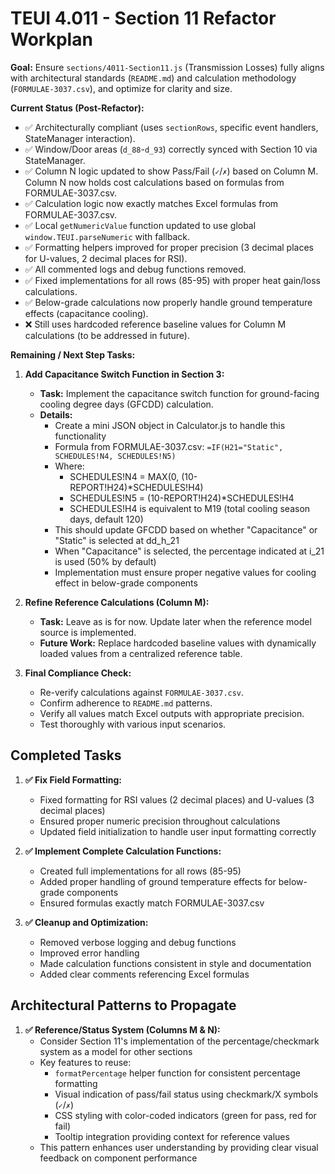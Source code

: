 # TEUI 4.011 - Section 11 Refactor Workplan

**Goal:** Ensure `sections/4011-Section11.js` (Transmission Losses) fully aligns with architectural standards (`README.md`) and calculation methodology (`FORMULAE-3037.csv`), and optimize for clarity and size.

**Current Status (Post-Refactor):**
*   ✅ Architecturally compliant (uses `sectionRows`, specific event handlers, StateManager interaction).
*   ✅ Window/Door areas (`d_88`-`d_93`) correctly synced with Section 10 via StateManager.
*   ✅ Column N logic updated to show Pass/Fail (`✓`/`✗`) based on Column M. Column N now holds cost calculations based on formulas from FORMULAE-3037.csv.
*   ✅ Calculation logic now exactly matches Excel formulas from FORMULAE-3037.csv.
*   ✅ Local `getNumericValue` function updated to use global `window.TEUI.parseNumeric` with fallback.
*   ✅ Formatting helpers improved for proper precision (3 decimal places for U-values, 2 decimal places for RSI).
*   ✅ All commented logs and debug functions removed.
*   ✅ Fixed implementations for all rows (85-95) with proper heat gain/loss calculations.
*   ✅ Below-grade calculations now properly handle ground temperature effects (capacitance cooling).
*   ❌ Still uses hardcoded reference baseline values for Column M calculations (to be addressed in future).

**Remaining / Next Step Tasks:**

1. **Add Capacitance Switch Function in Section 3:**
   * **Task:** Implement the capacitance switch function for ground-facing cooling degree days (GFCDD) calculation.
   * **Details:**
     * Create a mini JSON object in Calculator.js to handle this functionality
     * Formula from FORMULAE-3037.csv: `=IF(H21="Static", SCHEDULES!N4, SCHEDULES!N5)`
     * Where:
       * SCHEDULES!N4 = MAX(0, (10-REPORT!H24)*SCHEDULES!H4)
       * SCHEDULES!N5 = (10-REPORT!H24)*SCHEDULES!H4
       * SCHEDULES!H4 is equivalent to M19 (total cooling season days, default 120)
     * This should update GFCDD based on whether "Capacitance" or "Static" is selected at dd_h_21
     * When "Capacitance" is selected, the percentage indicated at i_21 is used (50% by default)
     * Implementation must ensure proper negative values for cooling effect in below-grade components

2. **Refine Reference Calculations (Column M):**
   * **Task:** Leave as is for now. Update later when the reference model source is implemented.
   * **Future Work:** Replace hardcoded baseline values with dynamically loaded values from a centralized reference table.

3. **Final Compliance Check:**
   * Re-verify calculations against `FORMULAE-3037.csv`.
   * Confirm adherence to `README.md` patterns.
   * Verify all values match Excel outputs with appropriate precision.
   * Test thoroughly with various input scenarios.

## Completed Tasks

1. **✅ Fix Field Formatting:**
   * Fixed formatting for RSI values (2 decimal places) and U-values (3 decimal places)
   * Ensured proper numeric precision throughout calculations
   * Updated field initialization to handle user input formatting correctly

2. **✅ Implement Complete Calculation Functions:**
   * Created full implementations for all rows (85-95)
   * Added proper handling of ground temperature effects for below-grade components
   * Ensured formulas exactly match FORMULAE-3037.csv

3. **✅ Cleanup and Optimization:**
   * Removed verbose logging and debug functions
   * Improved error handling
   * Made calculation functions consistent in style and documentation
   * Added clear comments referencing Excel formulas 

## Architectural Patterns to Propagate

1. **✅ Reference/Status System (Columns M & N):**
   * Consider Section 11's implementation of the percentage/checkmark system as a model for other sections
   * Key features to reuse:
     * `formatPercentage` helper function for consistent percentage formatting
     * Visual indication of pass/fail status using checkmark/X symbols (`✓`/`✗`)
     * CSS styling with color-coded indicators (green for pass, red for fail)
     * Tooltip integration providing context for reference values
   * This pattern enhances user understanding by providing clear visual feedback on component performance 